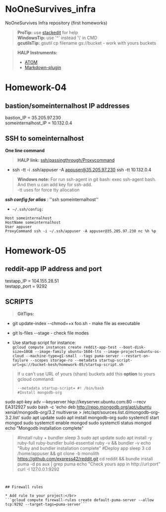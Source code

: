 # NoOneSurvives_infra
NoOneSurvives Infra repository (first homeworks)

> **ProTip:** use [stackedit](https://stackedit.io/) for help </br>
> **WindowsTip:** use '^' instead '\\' in CMD </br>
> **gcutilsTip:** gsutil cp filename gs://bucket  - work with yours buckets

> **HALP Instruments:** </br>
> - [ATOM](https://atom.io/)
> - [Markdown-plugin](https://github.com/zhuochun/md-writer)

# Homework-04
## bastion/someinternalhost IP addresses
bastion_IP = 35.205.97.230 </br>
someinternalhost_IP = 10.132.0.4

## SSH to someinternalhost
**One line command**
> **HALP link:** [ssh/passingthrough/Proxycommand](https://www.cyberciti.biz/faq/linux-unix-ssh-proxycommand-passing-through-one-host-gateway-server/) </br>

- ssh -tt -i .ssh/appuser -A appuser@35.205.97.230 ssh -tt 10.132.0.4
> **Windows note:** For run ssh-agent in git bash: exec ssh-agent bash. And then u can add key for ssh-add. </br>
> -tt uses for force tty allocation

***ssh config for alias*** : ''ssh someinternalhost''
- ``~/.ssh/config:``

```
Host someinternalhost
HostName someinternalhost
User appuser
ProxyCommand ssh -i ~/.ssh/appuser -A appuser@35.205.97.230 nc %h %p
```

# Homework-05
## reddit-app IP address and port
testapp_IP = 104.155.28.51 </br>
testapp_port = 9292

## SCRIPTS
> **GitTips:**
- git update-index --chmod=+x foo.sh  - make file as executable
- git ls-files --stage  - check file modes

-  Use startup script for instance: </br>
```gcloud compute instances create reddit-app-test --boot-disk-size=10GB --image-family ubuntu-1604-lts --image-project=ubuntu-os-cloud --machine-type=g1-small --tags puma-server --restart-on-failure --scopes storage-ro --metadata startup-script-url=gs://bucket-kesh/homework-05/startup-script.sh```

> If u can't use URL of yours (share) buckets add this **option** to yours gcloud command: </br>
> ```
> --metadata startup-script= #! /bin/bash
> #Install mongodb-org
sudo apt-key adv --keyserver hkp://keyserver.ubuntu.com:80 --recv EA312927
sudo bash -c 'echo deb http://repo.mongodb.org/apt/ubuntu xenial/mongodb-org/3.2 multiverse > /etc/apt/sources.list.d/mongodb-org-3.2.list'
sudo apt update
sudo apt install mongodb-org
sudo systemctl start mongod
sudo systemctl enable mongod
sudo systemctl status mongod
echo "Mongodb installation complete"
>#Install ruby + bundler
sleep 3
sudo apt update
sudo apt install -y ruby-full ruby-bundler build-essential
ruby -v && bundler -v
echo "Ruby and bundler installation complete"
>#Deploy app
sleep 3
cd /home/appuser && git clone -b monolith https://github.com/express42/reddit.git
cd reddit && bundle install
puma -d
ps aux | grep puma
echo "Check yours app in http://url:port"
curl -I 127.0.0.1:9292
 ```


 ## Firewall rules

 * Add rule to your project:</br>
 ```gcloud compute firewall-rules create default-puma-server --allow tcp:9292 --target-tags=puma-server```
